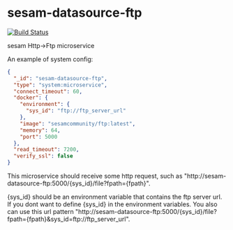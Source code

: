 # sesam-datasource-ftp
[![Build Status](https://travis-ci.org/sesam-community/ftp.svg?branch=master)](https://travis-ci.org/sesam-community/ftp)
 
sesam Http->Ftp microservice

An example of system config: 

```json
{
  "_id": "sesam-datasource-ftp",
  "type": "system:microservice",
  "connect_timeout": 60,
  "docker": {
    "environment": {
      "sys_id": "ftp://ftp_server_url"
    },
    "image": "sesamcommunity/ftp:latest",
    "memory": 64,
    "port": 5000
  },
  "read_timeout": 7200,
  "verify_ssl": false
}
```

This microservice should receive some http request,
such as "http://sesam-datasource-ftp:5000/{sys_id}/file?fpath={fpath}".

{sys_id} should be an environment variable that contains the ftp server url. 
If you dont want to define {sys_id} in the environment variables. 
You also can use this url pattern "http://sesam-datasource-ftp:5000/{sys_id}/file?fpath={fpath}&sys_id=ftp://ftp_server_url".

